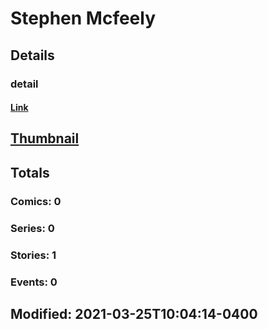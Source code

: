 # Stephen  Mcfeely 
## Details
### detail
#### [Link](http://marvel.com/comics/creators/14231/stephen_mcfeely?utm_campaign=apiRef&utm_source=225578a89fc76f3d20fbffda5d17a88d)
## [Thumbnail](http://i.annihil.us/u/prod/marvel/i/mg/b/40/image_not_available.jpg)
## Totals
### Comics: 0
### Series: 0
### Stories: 1
### Events: 0
## Modified: 2021-03-25T10:04:14-0400